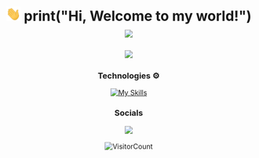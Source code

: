 <div align="center">
 <h1 align="center"><img src="https://github.com/ABSphreak/ABSphreak/blob/master/gifs/Hi.gif" width="30px"> print("Hi, Welcome to my world!") <img      src="https://github.com/TheDudeThatCode/TheDudeThatCode/blob/master/Assets/Earth.gif" width="24px"> </h1> 
  
 <p align="center">
  <img src="https://readme-typing-svg.demolab.com/?   lines=My%20name%20is;Elias%20Martinez;I'm%20FrontEnd%20Developer%20Jr;Always%20learning%20new%20things&font=Fira%20Code&center=true&width=440&height=45&color=705E9C&vCenter=true&duration=3000&pause=1500&size=22" />
 </p>

 ### Technologies ⚙

 [![My Skills](https://skills.thijs.gg/icons?i=html,css,js,bootstrap,sass,react,firebase,mongodb,nodejs,express,git,vercel)](https://skills.thijs.gg)

 ### Socials

 <a href="https://www.linkedin.com/in/elias--martinez/"/>
    <img height="50" src="https://cdn2.iconfinder.com/data/icons/social-icon-3/512/social_style_3_in-306.png"/>
 </a>

 ![VisitorCount](https://profile-counter.glitch.me/elias-92/count.svg)
</div>
<!--
**elias-92/elias-92** is a ✨ _special_ ✨ repository because its `README.md` (this file) appears on your GitHub profile.

Here are some ideas to get you started:

- 🔭 I’m currently working on ...
- 🌱 I’m currently learning ...
- 👯 I’m looking to collaborate on ...
- 🤔 I’m looking for help with ...
- 💬 Ask me about ...
- 📫 How to reach me: ...
- 😄 Pronouns: ...
- ⚡ Fun fact: ...
-->
